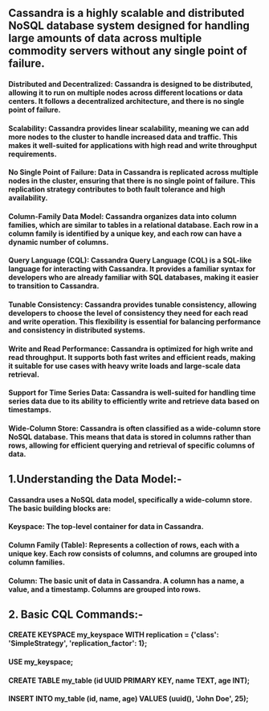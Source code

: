 ## Cassandra is a highly scalable and distributed NoSQL database system designed for handling large amounts of data across multiple commodity servers without any single point of failure.

#### Distributed and Decentralized: Cassandra is designed to be distributed, allowing it to run on multiple nodes across different locations or data centers. It follows a decentralized architecture, and there is no single point of failure.

#### Scalability: Cassandra provides linear scalability, meaning we can add more nodes to the cluster to handle increased data and traffic. This makes it well-suited for applications with high read and write throughput requirements.

#### No Single Point of Failure: Data in Cassandra is replicated across multiple nodes in the cluster, ensuring that there is no single point of failure. This replication strategy contributes to both fault tolerance and high availability.

#### Column-Family Data Model: Cassandra organizes data into column families, which are similar to tables in a relational database. Each row in a column family is identified by a unique key, and each row can have a dynamic number of columns.

#### Query Language (CQL): Cassandra Query Language (CQL) is a SQL-like language for interacting with Cassandra. It provides a familiar syntax for developers who are already familiar with SQL databases, making it easier to transition to Cassandra.

#### Tunable Consistency: Cassandra provides tunable consistency, allowing developers to choose the level of consistency they need for each read and write operation. This flexibility is essential for balancing performance and consistency in distributed systems.

#### Write and Read Performance: Cassandra is optimized for high write and read throughput. It supports both fast writes and efficient reads, making it suitable for use cases with heavy write loads and large-scale data retrieval.

#### Support for Time Series Data: Cassandra is well-suited for handling time series data due to its ability to efficiently write and retrieve data based on timestamps.

#### Wide-Column Store: Cassandra is often classified as a wide-column store NoSQL database. This means that data is stored in columns rather than rows, allowing for efficient querying and retrieval of specific columns of data.

## 1.Understanding the Data Model:-
#### Cassandra uses a NoSQL data model, specifically a wide-column store. The basic building blocks are:
#### Keyspace: The top-level container for data in Cassandra.
#### Column Family (Table): Represents a collection of rows, each with a unique key. Each row consists of columns, and columns are grouped into column families.
#### Column: The basic unit of data in Cassandra. A column has a name, a value, and a timestamp. Columns are grouped into rows.

## 2. Basic CQL Commands:-
#### CREATE KEYSPACE my_keyspace WITH replication = {'class': 'SimpleStrategy', 'replication_factor': 1};
#### USE my_keyspace;
#### CREATE TABLE my_table (id UUID PRIMARY KEY, name TEXT, age INT);
#### INSERT INTO my_table (id, name, age) VALUES (uuid(), 'John Doe', 25);

